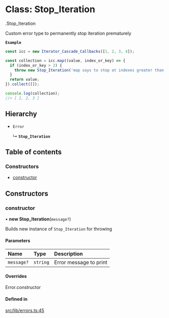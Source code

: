 # Class: Stop\_Iteration

[<internal>](../modules/internal_.md).Stop_Iteration

Custom error type to permanently stop iteration prematurely

**`Example`**

```ts
const icc = new Iterator_Cascade_Callbacks([1, 2, 3, 4]);

const collection = icc.map((value, index_or_key) => {
  if (index_or_key > 2) {
    throw new Stop_Iteration('map says to stop at indexes greater than 2');
  }
  return value;
}).collect([]);

console.log(collection);
//> [ 1, 2, 3 ]
```

## Hierarchy

- `Error`

  ↳ **`Stop_Iteration`**

## Table of contents

### Constructors

- [constructor](internal_.Stop_Iteration.md#constructor)

## Constructors

### constructor

• **new Stop_Iteration**(`message?`)

Builds new instance of `Stop_Iteration` for throwing

#### Parameters

| Name | Type | Description |
| :------ | :------ | :------ |
| `message?` | `string` | Error message to print |

#### Overrides

Error.constructor

#### Defined in

[src/lib/errors.ts:45](https://github.com/javascript-utilities/iterator-cascade-callbacks/blob/v1.0.0/src/lib/errors.ts#L45)

